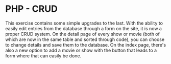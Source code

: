 # PHP - CRUD

This exercise contains some simple upgrades to the last. With the ability to easily edit entries from the database through a form on the site,
it is now a proper CRUD system. On the detail page of every show or movie (both of which are now in the same table and sorted through code),
you can choose to change details and save them to the database.
On the index page, there's also a new option to add a movie or show with the button that leads to a form where that can easily be done.
